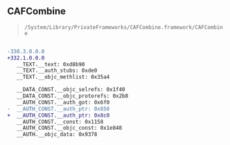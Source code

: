 ## CAFCombine

> `/System/Library/PrivateFrameworks/CAFCombine.framework/CAFCombine`

```diff

-330.3.0.0.0
+332.1.0.0.0
   __TEXT.__text: 0xd8b90
   __TEXT.__auth_stubs: 0xde0
   __TEXT.__objc_methlist: 0x35a4

   __DATA_CONST.__objc_selrefs: 0x1f40
   __DATA_CONST.__objc_protorefs: 0x2b8
   __AUTH_CONST.__auth_got: 0x6f0
-  __AUTH_CONST.__auth_ptr: 0x850
+  __AUTH_CONST.__auth_ptr: 0x8c0
   __AUTH_CONST.__const: 0x1158
   __AUTH_CONST.__objc_const: 0x1e848
   __AUTH.__objc_data: 0x9378

```
